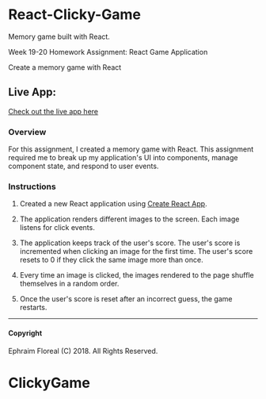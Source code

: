# React-Clicky-Game

Memory game built with React.


Week 19-20 Homework Assignment: React Game Application

Create a memory game with React

## Live App:

[Check out the live app here](https://m-wolowicz.github.io/React-Clicky-Game/index.html)

### Overview

For this assignment, I created a memory game with React. This assignment required me to break up my application's UI into components, manage component state, and respond to user events.

### Instructions

1. Created a new React application using [Create React App](https://github.com/facebookincubator/create-react-app).

2. The application renders different images to the screen. Each image listens for click events.

3. The application keeps track of the user's score. The user's score is incremented when clicking an image for the first time. The user's score resets to 0 if they click the same image more than once.

4. Every time an image is clicked, the images rendered to the page shuffle themselves in a random order.

5. Once the user's score is reset after an incorrect guess, the game restarts.


- - -

#### Copyright

Ephraim Floreal (C) 2018. All Rights Reserved.

# ClickyGame
